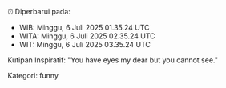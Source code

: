 ⏰ Diperbarui pada:
- WIB: Minggu, 6 Juli 2025 01.35.24 UTC
- WITA: Minggu, 6 Juli 2025 02.35.24 UTC
- WIT: Minggu, 6 Juli 2025 03.35.24 UTC

Kutipan Inspiratif:
"You have eyes my dear but you cannot see."


Kategori: funny

